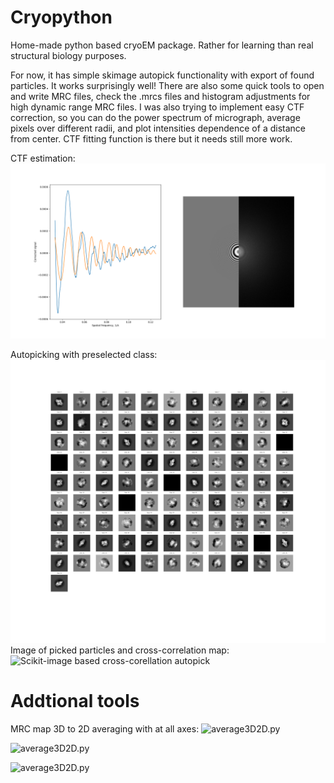 # Cryopython
Home-made python based cryoEM package. Rather for learning than real structural biology purposes.

For now, it has simple skimage autopick functionality with export of found particles. It works surprisingly well!
There are also some quick tools to open and write MRC files, check the .mrcs files and histogram adjustments for high dynamic range MRC files. 
I was also trying to implement easy CTF correction, so you can do the power spectrum of micrograph, average pixels over different radii, and plot intensities dependence of a distance from center. CTF fitting function is there but it needs still more work.

CTF estimation:
![CTF fitting (kind of)](https://github.com/dzyla/Cryopython/blob/master/myplot.png)

Autopicking with preselected class:
![Super simple class selection](https://github.com/dzyla/Cryopython/blob/master/myplot1.png)
Image of picked particles and cross-correlation map:
![Scikit-image based cross-corellation autopick](https://github.com/dzyla/Cryopython/blob/master/myplot2.png)

# Addtional tools

MRC map 3D to 2D averaging with at all axes:
![average3D2D.py](https://github.com/dzyla/Cryopython/blob/master/2D1.png)

![average3D2D.py](https://github.com/dzyla/Cryopython/blob/master/2D2.png)

![average3D2D.py](https://github.com/dzyla/Cryopython/blob/master/2D3.png)
